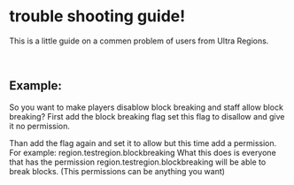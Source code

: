 # trouble shooting guide!

This is a little guide on a commen problem of users from Ultra Regions.

<br />

## Example:
So you want to make players disablow block breaking and staff allow block breaking?
First add the block breaking flag set this flag to disallow and give it no permission.

Than add the flag again and set it to allow but this time add a permission.
For example: region.testregion.blockbreaking
What this does is everyone that has the permission region.testregion.blockbreaking will be able to break blocks. (This permissions can be anything you want)
